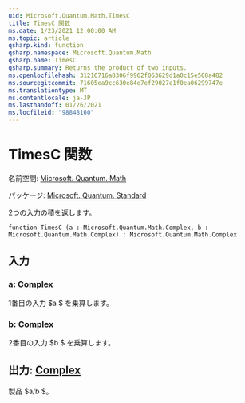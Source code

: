 ```yaml
---
uid: Microsoft.Quantum.Math.TimesC
title: TimesC 関数
ms.date: 1/23/2021 12:00:00 AM
ms.topic: article
qsharp.kind: function
qsharp.namespace: Microsoft.Quantum.Math
qsharp.name: TimesC
qsharp.summary: Returns the product of two inputs.
ms.openlocfilehash: 31216716a8306f9962f063629d1a0c15e508a482
ms.sourcegitcommit: 71605ea9cc630e84e7ef29027e1f0ea06299747e
ms.translationtype: MT
ms.contentlocale: ja-JP
ms.lasthandoff: 01/26/2021
ms.locfileid: "98848160"
---
```

# <a name="timesc-function"></a>TimesC 関数

名前空間: [Microsoft. Quantum. Math](xref:Microsoft.Quantum.Math)

パッケージ: [Microsoft. Quantum. Standard](https://nuget.org/packages/Microsoft.Quantum.Standard)


2つの入力の積を返します。

```qsharp
function TimesC (a : Microsoft.Quantum.Math.Complex, b : Microsoft.Quantum.Math.Complex) : Microsoft.Quantum.Math.Complex
```


## <a name="input"></a>入力

### <a name="a--complex"></a>a: [Complex](xref:Microsoft.Quantum.Math.Complex)

1番目の入力 $a $ を乗算します。


### <a name="b--complex"></a>b: [Complex](xref:Microsoft.Quantum.Math.Complex)

2番目の入力 $b $ を乗算します。



## <a name="output--complex"></a>出力: [Complex](xref:Microsoft.Quantum.Math.Complex)

製品 $a/b $。